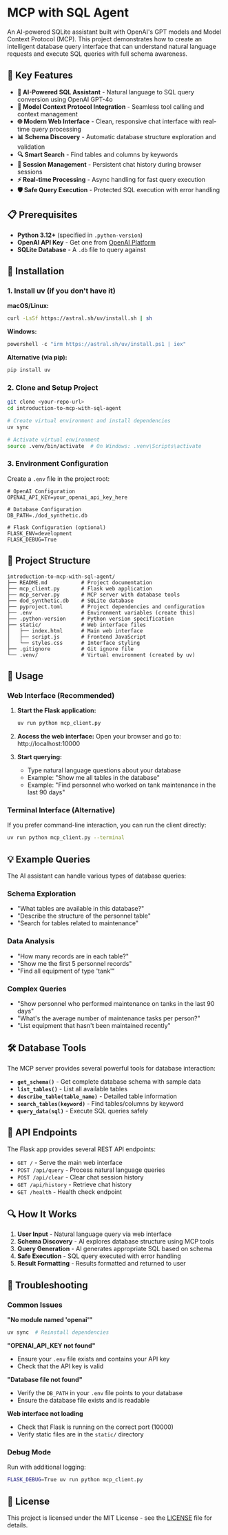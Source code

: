 # MCP with SQL Agent

An AI-powered SQLite assistant built with OpenAI's GPT models and Model Context Protocol (MCP). This project demonstrates how to create an intelligent database query interface that can understand natural language requests and execute SQL queries with full schema awareness.

## 🌟 Key Features

- **🤖 AI-Powered SQL Assistant** - Natural language to SQL query conversion using OpenAI GPT-4o
- **🔧 Model Context Protocol Integration** - Seamless tool calling and context management
- **🌐 Modern Web Interface** - Clean, responsive chat interface with real-time query processing
- **📊 Schema Discovery** - Automatic database structure exploration and validation
- **🔍 Smart Search** - Find tables and columns by keywords
- **💾 Session Management** - Persistent chat history during browser sessions
- **⚡ Real-time Processing** - Async handling for fast query execution
- **🛡️ Safe Query Execution** - Protected SQL execution with error handling

## 📋 Prerequisites

- **Python 3.12+** (specified in `.python-version`)
- **OpenAI API Key** - Get one from [OpenAI Platform](https://platform.openai.com/api-keys)
- **SQLite Database** - A `.db` file to query against

## 🚀 Installation

### 1. Install uv (if you don't have it)

**macOS/Linux:**
```bash
curl -LsSf https://astral.sh/uv/install.sh | sh
```

**Windows:**
```powershell
powershell -c "irm https://astral.sh/uv/install.ps1 | iex"
```

**Alternative (via pip):**
```bash
pip install uv
```

### 2. Clone and Setup Project

```bash
git clone <your-repo-url>
cd introduction-to-mcp-with-sql-agent

# Create virtual environment and install dependencies
uv sync

# Activate virtual environment
source .venv/bin/activate  # On Windows: .venv\Scripts\activate
```

### 3. Environment Configuration

Create a `.env` file in the project root:

```env
# OpenAI Configuration
OPENAI_API_KEY=your_openai_api_key_here

# Database Configuration
DB_PATH=./dod_synthetic.db

# Flask Configuration (optional)
FLASK_ENV=development
FLASK_DEBUG=True
```

## 📁 Project Structure

```
introduction-to-mcp-with-sql-agent/
├── README.md           # Project documentation
├── mcp_client.py       # Flask web application
├── mcp_server.py       # MCP server with database tools
├── dod_synthetic.db    # SQLite database
├── pyproject.toml      # Project dependencies and configuration
├── .env                # Environment variables (create this)
├── .python-version     # Python version specification
├── static/             # Web interface files
│   ├── index.html      # Main web interface
│   ├── script.js       # Frontend JavaScript
│   └── styles.css      # Interface styling
├── .gitignore          # Git ignore file
└── .venv/              # Virtual environment (created by uv)
```

## 🎯 Usage

### Web Interface (Recommended)

1. **Start the Flask application:**
   ```bash
   uv run python mcp_client.py
   ```

2. **Access the web interface:**
   Open your browser and go to: http://localhost:10000

3. **Start querying:**
   - Type natural language questions about your database
   - Example: "Show me all tables in the database"
   - Example: "Find personnel who worked on tank maintenance in the last 90 days"

### Terminal Interface (Alternative)

If you prefer command-line interaction, you can run the client directly:
```bash
uv run python mcp_client.py --terminal
```

## 💡 Example Queries

The AI assistant can handle various types of database queries:

### Schema Exploration
- "What tables are available in this database?"
- "Describe the structure of the personnel table"
- "Search for tables related to maintenance"

### Data Analysis
- "How many records are in each table?"
- "Show me the first 5 personnel records"
- "Find all equipment of type 'tank'"

### Complex Queries
- "Show personnel who performed maintenance on tanks in the last 90 days"
- "What's the average number of maintenance tasks per person?"
- "List equipment that hasn't been maintained recently"

## 🛠️ Database Tools

The MCP server provides several powerful tools for database interaction:

- **`get_schema()`** - Get complete database schema with sample data
- **`list_tables()`** - List all available tables
- **`describe_table(table_name)`** - Detailed table information
- **`search_tables(keyword)`** - Find tables/columns by keyword
- **`query_data(sql)`** - Execute SQL queries safely

## 📡 API Endpoints

The Flask app provides several REST API endpoints:

- `GET /` - Serve the main web interface
- `POST /api/query` - Process natural language queries
- `POST /api/clear` - Clear chat session history
- `GET /api/history` - Retrieve chat history
- `GET /health` - Health check endpoint

## 🔍 How It Works

1. **User Input** - Natural language query via web interface
2. **Schema Discovery** - AI explores database structure using MCP tools
3. **Query Generation** - AI generates appropriate SQL based on schema
4. **Safe Execution** - SQL query executed with error handling
5. **Result Formatting** - Results formatted and returned to user

## 🚨 Troubleshooting

### Common Issues

**"No module named 'openai'"**
```bash
uv sync  # Reinstall dependencies
```

**"OPENAI_API_KEY not found"**
- Ensure your `.env` file exists and contains your API key
- Check that the API key is valid

**"Database file not found"**
- Verify the `DB_PATH` in your `.env` file points to your database
- Ensure the database file exists and is readable

**Web interface not loading**
- Check that Flask is running on the correct port (10000)
- Verify static files are in the `static/` directory

### Debug Mode

Run with additional logging:
```bash
FLASK_DEBUG=True uv run python mcp_client.py
```

## 📄 License

This project is licensed under the MIT License - see the [LICENSE](./LICENSE) file for details.